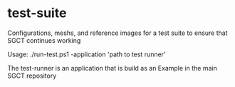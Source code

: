 # test-suite
Configurations, meshs, and reference images for a test suite to ensure that SGCT continues working

Usage:
./run-test.ps1 -application 'path to test runner'

The test-runner is an application that is build as an Example in the main SGCT repository

